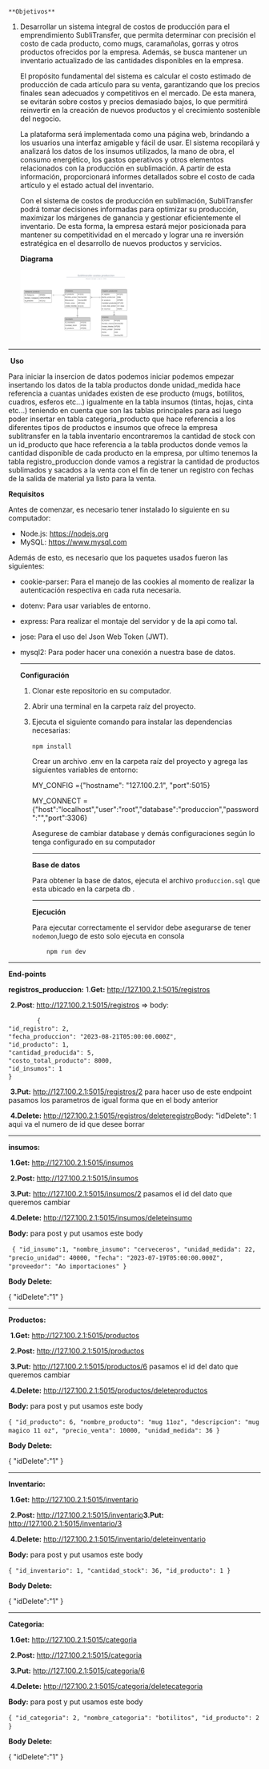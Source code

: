 	**Objetivos**

1. Desarrollar un sistema integral de costos de producción para el emprendimiento SubliTransfer, que permita determinar con precisión el costo de cada producto, como mugs, caramañolas, gorras y otros productos ofrecidos por la empresa. Además, se busca mantener un inventario actualizado de las cantidades disponibles en la empresa.

   El propósito fundamental del sistema es calcular el costo estimado de producción de cada artículo para su venta, garantizando que los precios finales sean adecuados y competitivos en el mercado. De esta manera, se evitarán sobre costos y precios demasiado bajos, lo que permitirá reinvertir en la creación de nuevos productos y el crecimiento sostenible del negocio.

   La plataforma será implementada como una página web, brindando a los usuarios una interfaz amigable y fácil de usar. El sistema recopilará y analizará los datos de los insumos utilizados, la mano de obra, el consumo energético, los gastos operativos y otros elementos relacionados con la producción en sublimación. A partir de esta información, proporcionará informes detallados sobre el costo de cada artículo y el estado actual del inventario.

   Con el sistema de costos de producción en sublimación, SubliTransfer podrá tomar decisiones informadas para optimizar su producción, maximizar los márgenes de ganancia y gestionar eficientemente el inventario. De esta forma, la empresa estará mejor posicionada para mantener su competitividad en el mercado y lograr una re inversión estratégica en el desarrollo de nuevos productos y servicios.

   **Diagrama**

   ![image-20230717092047292](https://github.com/StivenCarvajalCampus/proyectoproduccion/blob/master/imagenes/Diagrama%20en%20blanco.png)
   
   

------

​																			**Uso** 

Para iniciar la insercion de datos podemos iniciar podemos empezar insertando los datos de la tabla productos donde unidad_medida hace referencia a cuantas unidades existen de ese producto (mugs, botilitos, cuadros, esferos etc...) igualmente en la tabla insumos (tintas, hojas, cinta etc...) teniendo en cuenta que son las tablas principales para asi luego poder insertar en tabla categoria_producto que hace referencia a los diferentes tipos de productos e insumos que ofrece la empresa sublitransfer en la tabla inventario encontraremos la cantidad de stock con un id_producto que hace referencia a la tabla productos donde vemos la cantidad disponible de cada producto en la empresa, por ultimo tenemos la tabla registro_produccion donde vamos a registrar la cantidad de productos sublimados y sacados a la venta con el fin de tener un registro con fechas de la salida de material ya listo para la venta.

**Requisitos** 

Antes de comenzar, es necesario tener instalado lo siguiente en su computador:

- Node.js: https://nodejs.org
- MySQL: https://www.mysql.com

Además de esto, es necesario que los paquetes usados fueron las siguientes:

- cookie-parser: Para el manejo de las cookies al momento de realizar la autenticación respectiva en cada ruta necesaria.

- dotenv: Para usar variables de entorno.

- express: Para realizar el montaje del servidor y de la api como tal.

- jose: Para el uso del Json Web Token (JWT).

- mysql2: Para poder hacer una conexión a nuestra base de datos.

  ------

   **Configuración**

  1. Clonar este repositorio en su computador.

  2. Abrir una terminal en la carpeta raíz del proyecto.

  3. Ejecuta el siguiente comando para instalar las dependencias necesarias:

     `npm install`

     Crear un archivo .env en la carpeta raíz del proyecto y agrega las siguientes variables de entorno:

     MY_CONFIG ={"hostname": "127.100.2.1", "port":5015}

     MY_CONNECT = {"host":"localhost","user":"root","database":"produccion","password":"","port":3306}

     

     Asegurese de cambiar database y demás configuraciones según lo tenga configurado en su computador

     ------

     **Base de datos**

     Para obtener la base de datos, ejecuta el archivo `produccion.sql` que esta ubicado en la carpeta db .

     ------

     **Ejecución**

     Para ejecutar correctamente el servidor debe asegurarse de tener `nodemon`,luego de esto solo ejecuta en consola

             npm run dev

------

**End-points**

**registros_produccion:**
			1.**Get:** http://127.100.2.1:5015/registros 

​			**2.Post**: http://127.100.2.1:5015/registros => body:

		    {
	"id_registro": 2,
	"fecha_produccion": "2023-08-21T05:00:00.000Z",
	"id_producto": 1,
	"cantidad_producida": 5,
	"costo_total_producto": 8000,
	"id_insumos": 1
	}

​				**3.Put:** http://127.100.2.1:5015/registros/2 para hacer uso de este endpoint pasamos los parametros de igual forma que en el body anterior

​					**4.Delete:** http://127.100.2.1:5015/registros/deleteregistro 
​					Body: "idDelete": 1 aqui va el numero de id que desee borrar

------



**insumos:** 

​				**1.Get:** http://127.100.2.1:5015/insumos

​				**2.Post:** http://127.100.2.1:5015/insumos 

​				**3.Put:** http://127.100.2.1:5015/insumos/2  pasamos el id del dato que queremos cambiar 

​				**4.Delete:** http://127.100.2.1:5015/insumos/deleteinsumo 

**Body:**  para post y put usamos este body 

` {
   "id_insumo":1,
    "nombre_insumo": "cerveceros",
    "unidad_medida": 22,
    "precio_unidad": 40000,
    "fecha": "2023-07-19T05:00:00.000Z",
    "proveedor": "Ao importaciones"
  }`

**Body Delete:** 

{
  "idDelete":"1"
}

------

**Productos:**  

​						**1.Get:** http://127.100.2.1:5015/productos

​						**2.Post:** http://127.100.2.1:5015/productos

​						**3.Put:** http://127.100.2.1:5015/productos/6 pasamos el id del dato que queremos cambiar 

​						**4.Delete:** http://127.100.2.1:5015/productos/deleteproductos 

**Body:**  para post y put usamos este body 

`{
  "id_producto": 6,
    "nombre_producto": "mug 11oz",
    "descripcion": "mug magico 11 oz",
    "precio_venta": 10000,
    "unidad_medida": 36
}`

**Body Delete:** 

{
  "idDelete":"1"
}

------

**Inventario:** 

​						**1.Get:** http://127.100.2.1:5015/inventario

​						**2.Post:** http://127.100.2.1:5015/inventario
​						**3.Put:** http://127.100.2.1:5015/inventario/3

​						**4.Delete:** http://127.100.2.1:5015/inventario/deleteinventario

**Body:**  para post y put usamos este body 

`{
   "id_inventario": 1,
    "cantidad_stock": 36,
    "id_producto": 1
}`

**Body Delete:** 

{
  "idDelete":"1"
}

------

**Categoria:** 

​						**1.Get:** http://127.100.2.1:5015/categoria

​						**2.Post:** http://127.100.2.1:5015/categoria

​						**3.Put:** http://127.100.2.1:5015/categoria/6

​						**4.Delete:** http://127.100.2.1:5015/categoria/deletecategoria

**Body:**  para post y put usamos este body 

`{
    "id_categoria": 2,
    "nombre_categoria": "botilitos",
    "id_producto": 2
  }`

**Body Delete:** 

{
  "idDelete":"1"
}
